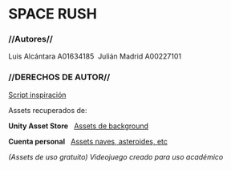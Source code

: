 # SPACE RUSH #

### //Autores// ###

Luis Alcántara A01634185 
&nbsp;Julián Madrid A00227101

### //DERECHOS DE AUTOR// ###

[Script inspiración](https://www.youtube.com/c/juande)

Assets recuperados de:

**Unity Asset Store** 
&nbsp;
[Assets de background](https://assetstore.unity.com/packages/2d/textures-materials/dynamic-space-background-lite-104606)

**Cuenta personal** 
&nbsp;
[Assets naves, asteroides, etc](https://www.youtube.com/redirect?event=video_description&redir_token=QUFFLUhqbGoyZmY3aXZoTTRSc1dfN2VUVHNTaG0zUm1nUXxBQ3Jtc0ttT0pFcXQ1ZzRrYjY0WWdIczhwcXFQMjktTVpiR1Z3eEpxN05Yc2ZzRUgtZlJfc1o2ejVSS09uaVJ6TWdwWXhreVE0R1VEOU5TcDJhYnhhR2hQUGdLakkxYWd2YldOVFVNR2hNZDFRczFGRXRPOUZpQQ&q=https%3A%2F%2Fwww.dropbox.com%2Fs%2Fwqi0ooxjgt9xbwz%2FSpace%2520Shooter.unitypackage%3Fdl%3D1)

*(Assets de uso gratuito)*
*Videojuego creado para uso académico*
